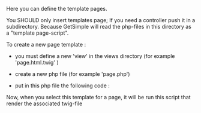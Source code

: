 Here you can define the template pages.

You SHOULD only insert templates page; If you need a controller push it in a subdirectory.
Because GetSimple will read the php-files in this directory as a "template page-script".

To create a new page template : 
 - you must define a new 'view' in the views directory (for example 'page.html.twig' )
 - create a new php file (for example 'page.php')
 - put in this php file the following code :

	<?php
	   if(!defined('IN_GS')){ die('you cannot load this page directly.'); }
	   echo render('page.html.twig');
	?>

Now, when you select this template for a page, it will be run this script that render the associated twig-file